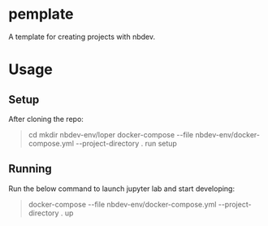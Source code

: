 # pemplate
A template for creating projects with nbdev.

# Usage
## Setup
After cloning the repo:
> cd <repo-directory>
> mkdir nbdev-env/loper
> docker-compose --file nbdev-env/docker-compose.yml --project-directory . run setup

## Running
Run the below command to launch jupyter lab and start developing:
> docker-compose --file nbdev-env/docker-compose.yml --project-directory . up
